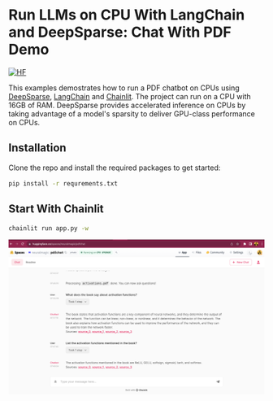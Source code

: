 # Run LLMs on CPU With LangChain and DeepSparse: Chat With PDF Demo

[![HF](https://huggingface.co/datasets/huggingface/badges/resolve/main/open-in-hf-spaces-lg.svg)](https://huggingface.co/spaces/neuralmagic/pdfchat)

This examples demostrates how to run a PDF chatbot on CPUs using [DeepSparse](https://github.com/neuralmagic/deepsparse/), [LangChain](https://github.com/langchain-ai/langchain) and [Chainlit](https://github.com/Chainlit/chainlit). The project can run on a CPU with 16GB of RAM. DeepSparse provides accelerated inference on CPUs by taking advantage of a model's sparsity to deliver GPU-class performance on CPUs. 

## Installation 
Clone the repo and install the required packages to get started: 

```bash
pip install -r requrements.txt

```
## Start With Chainlit

```bash
chainlit run app.py -w
```

![PDF Image](../../images/pdf.png)